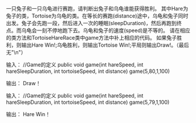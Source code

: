 一只兔子和一只乌龟进行赛跑，请判断出兔子和乌龟谁能获得胜利。
其中Hare为兔子的类，Tortoise为乌龟的类。在等长的赛跑(distance)途中，乌龟和兔子同时出发。兔子会先跑一段，然后进入一次的睡眠(sleepDuration)，然后再跑到终点。而乌龟会一刻不停地跑下去。乌龟和兔子的速度(speed)是不等的。
请在相应的类方法和TortoiseHareRace类中game方法中补上相应的代码。
如果兔子胜利，则输出Hare Win!;乌龟胜利，则输出Tortoise Win!;平局则输出Draw!。（最后无"\n"）

输入：
    //Game的定义 public void game(int hareSpeed, int hareSleepDuration, int tortoiseSpeed, int distance)
    game(5,80,1,100)

输出：
    Draw！


输入：
    //Game的定义 public void game(int hareSpeed, int hareSleepDuration, int tortoiseSpeed, int distance)
    game(5,79,1,100)

输出：
    Hare Win！